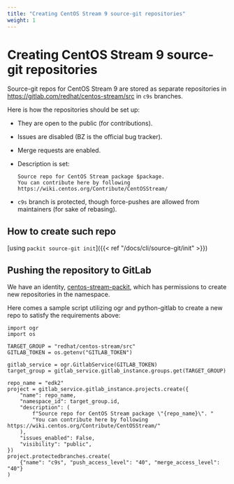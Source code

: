 ```yaml
---
title: "Creating CentOS Stream 9 source-git repositories"
weight: 1
---
```


# Creating CentOS Stream 9 source-git repositories

Source-git repos for CentOS Stream 9 are stored as separate repositories in
https://gitlab.com/redhat/centos-stream/src in `c9s` branches.

Here is how the repositories should be set up:

* They are open to the public (for contributions).

* Issues are disabled (BZ is the official bug tracker).

* Merge requests are enabled.

* Description is set:
  ```
  Source repo for CentOS Stream package $package.
  You can contribute here by following https://wiki.centos.org/Contribute/CentOSStream/
  ```

* `c9s` branch is protected, though force-pushes are allowed from maintainers (for sake of rebasing).


## How to create such repo

[using `packit source-git init`]({{< ref "/docs/cli/source-git/init" >}})


## Pushing the repository to GitLab

We have an identity,
[centos-stream-packit](https://gitlab.com/centos-stream-packit), which has
permissions to create new repositories in the namespace.

Here comes a sample script utilizing ogr and python-gitlab to create a new repo
to satisfy the requirements above:
```
import ogr
import os

TARGET_GROUP = "redhat/centos-stream/src"
GITLAB_TOKEN = os.getenv("GITLAB_TOKEN")

gitlab_service = ogr.GitlabService(GITLAB_TOKEN)
target_group = gitlab_service.gitlab_instance.groups.get(TARGET_GROUP)

repo_name = "edk2"
project = gitlab_service.gitlab_instance.projects.create({
    "name": repo_name,
    "namespace_id": target_group.id,
    "description": (
        f"Source repo for CentOS Stream package \"{repo_name}\". "
        "You can contribute here by following https://wiki.centos.org/Contribute/CentOSStream/"
    ),
    "issues_enabled": False,
    "visibility": "public",
})
project.protectedbranches.create(
    {"name": "c9s", "push_access_level": "40", "merge_access_level": "40"}
)
```
